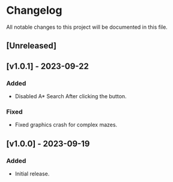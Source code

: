 # Changelog

All notable changes to this project will be documented in this file.

## [Unreleased]

## [v1.0.1] - 2023-09-22

### Added

- Disabled A* Search After clicking the button.

### Fixed

- Fixed graphics crash for complex mazes.

## [v1.0.0] - 2023-09-19

### Added

- Initial release.
